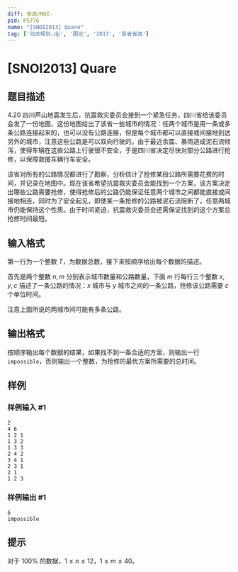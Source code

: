 ```yaml
---
diff: 省选/NOI-
pid: P5776
name: "[SNOI2013] Quare"
tag: ['动态规划,dp', '图论', '2013', '各省省选']
---
```

# [SNOI2013] Quare
## 题目描述

4.20 四川芦山地震发生后，抗震救灾委员会接到一个紧急任务，四川省给该委员会发了一份地图，这份地图给出了该省一些城市的情况：任两个城市是用一条或多条公路连接起来的，也可以没有公路连接，但是每个城市都可以直接或间接地到达另外的城市，注意这些公路是可以双向行驶的。由于最近余震、暴雨造成泥石流倾泻，使得车辆在这些公路上行驶很不安全，于是四川省决定尽快对部分公路进行抢修，以保障救援车辆行车安全。
    
该省对所有的公路情况都进行了勘察，分析估计了抢修某段公路所需要花费的时间，并记录在地图中。现在该省希望抗震救灾委员会能找到一个方案，该方案决定出哪些公路需要抢修，使得抢修后的公路仍能保证任意两个城市之间都能直接或间接地相连，同时为了安全起见，即使某一条抢修的公路被泥石流阻断了，任意两城市仍能保持这个性质。由于时间紧迫，抗震救灾委员会还需保证找到的这个方案总抢修时间最短。
## 输入格式

第一行为一个整数 $T$，为数据总数，接下来按顺序给出每个数据的描述。

首先是两个整数 $n, m$ 分别表示城市数量和公路数量，下面 $m$ 行每行三个整数 $x, y, c$ 描述了一条公路的情况：$x$ 城市与 $y$ 城市之间的一条公路，抢修该公路需要 $c$ 个单位时间。

注意上面所说的两城市间可能有多条公路。
## 输出格式

按顺序输出每个数据的结果，如果找不到一条合适的方案，则输出一行 `impossible`，否则输出一个整数，为抢修的最优方案所需要的总时间。
## 样例

### 样例输入 #1
```
2
4 6
1 2 1
1 3 2
1 3 3
2 4 2
3 4 1
2 3 1
2 1
1 2 3

```
### 样例输出 #1
```
6
impossible

```
## 提示

对于 $100\%$ 的数据，$1 \leq n \leq 12$，$1 \leq m \leq 40$。
